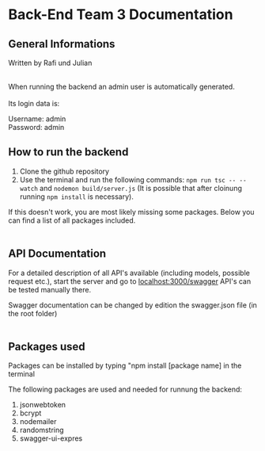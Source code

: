 # Back-End Team 3 Documentation

## General Informations
Written by Rafi und Julian <br />

<br />
When running the backend an admin user is automatically generated. <br /><br />
Its login data  is: 
<br />

Username: admin
<br />
Password: admin


## How to run the backend
1. Clone the github repository
2. Use the terminal and run the following commands:
	```npm run tsc -- --watch``` and
	```nodemon build/server.js```
	(It is possible that after cloinung running ```npm install``` is necessary).


If this doesn't work, you are most likely missing some packages. Below you can find a list of all packages included.
<br />
<br />
## API Documentation
For a detailed description of all API's available (including models, possible request etc.), start the server and go to [localhost:3000/swagger](http://localhost:3000/swagger/)
API's can be tested manually there.

Swagger documentation can be changed by edition the swagger.json file (in the root folder)
<br /><br />
## Packages used

Packages can be installed by typing "npm install [package name] in the terminal

The following packages are used and needed for runnung the backend:

1. jsonwebtoken
2. bcrypt
3. nodemailer
4. randomstring
5. swagger-ui-expres
